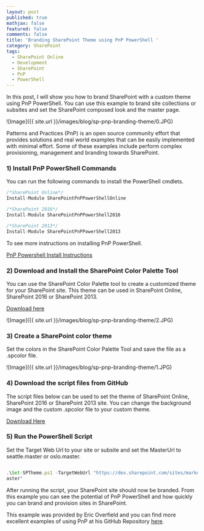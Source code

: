 ```yaml
---
layout: post
published: true
mathjax: false
featured: false
comments: false
title: 'Branding SharePoint Theme using PnP PowerShell '
category: SharePoint
tags:
  - SharePoint Online
  - Development
  - SharePoint
  - PnP
  - PowerShell
---
```

In this post, I will show you how to brand SharePoint with a custom theme using PnP PowerShell. You can use this example to brand site collections or subsites and set the SharePoint composed look and the master page.

![Image]({{ site.url }}/images/blog/sp-pnp-branding-theme/0.JPG)

Patterns and Practices (PnP) is an open source community effort that provides solutions and real world examples that can be easily implemented with minimal effort. Some of these examples include perform complex provisioning, management and branding towards SharePoint.


### 1) Install PnP PowerShell Commands

You can run the following commands to install the PowerShell cmdlets. 

```javascript
/*SharePoint Online*/
Install-Module SharePointPnPPowerShellOnline

/*SharePoint 2016*/
Install-Module SharePointPnPPowerShell2016

/*SharePoint 2013*/	
Install-Module SharePointPnPPowerShell2013

```

To see more instructions on installing PnP PowerShell.

<a href="https://github.com/SharePoint/PnP-PowerShell#installation">PnP Powershell Install Instructions</a>

### 2) Download and Install the SharePoint Color Palette Tool

You can use the SharePoint Color Palette tool to create a customized theme for your SharePoint site. This theme can be used in SharePoint Online, SharePoint 2016 or SharePoint 2013.

<a href="https://www.microsoft.com/en-us/download/details.aspx?id=38182">Download here</a>

![Image]({{ site.url }}/images/blog/sp-pnp-branding-theme/2.JPG)

### 3) Create a SharePoint color theme

Set the colors in the SharePoint Color Palette Tool and save the file as a .spcolor file.

![Image]({{ site.url }}/images/blog/sp-pnp-branding-theme/1.JPG)

### 4) Download the script files from GitHub

The script files below can be used to set the theme of SharePoint Online, SharePoint 2016 or SharePoint 2013 site. You can change the background image and the custom .spcolor file to your custom theme.

<a href="https://github.com/ldsouza/Pnp-SharePoint-Branding/tree/master/Set%20SharePoint%20Theme">Download Here</a>

### 5) Run the PowerShell Script

Set the Target Web Url to your site or subsite and set the MasterUrl to seattle.master or oslo.master.

```javascript

.\Set-SPTheme.ps1 -TargetWebUrl "https://dev.sharepoint.com/sites/marketing" -MasterUrl "seattle.m
aster"

```
After running the script, your SharePoint site should now be branded. From this example you can see the potential of PnP PowerShell and how quickly you can brand and provision sites in SharePoint.

This example was provided by Eric Overfield and you can find more excellent examples of using PnP at his GitHub Repository <a href="https://github.com/eoverfield/SP-Branding-Options">here</a>.
